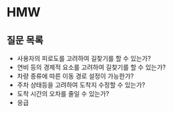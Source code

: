 # HMW

## 질문 목록

- 사용자의 피로도를 고려하여 길찾기를 할 수 있는가?
- 연비 등의 경제적 요소를 고려하여 길찾기를 할 수 있는가?
- 차량 종류에 따른 이동 경로 설정이 가능한가?
- 주차 상태등을 고려하여 도착지 수정할 수 있는가?
- 도착 시간의 오차를 줄일 수 있는가?
- 응급
